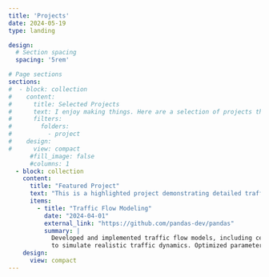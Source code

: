 ```yaml
---
title: 'Projects'
date: 2024-05-19
type: landing

design:
  # Section spacing
  spacing: '5rem'

# Page sections
sections:
#  - block: collection
#    content:
#      title: Selected Projects
#      text: I enjoy making things. Here are a selection of projects that I have worked on over the years.
#      filters:
#        folders:
#          - project
#    design:
#      view: compact
      #fill_image: false
      #columns: 1
  - block: collection
    content:
      title: "Featured Project"
      text: "This is a highlighted project demonstrating detailed traffic flow modeling."
      items:
        - title: "Traffic Flow Modeling"
          date: "2024-04-01"
          external_link: "https://github.com/pandas-dev/pandas"
          summary: |
            Developed and implemented traffic flow models, including cellular automata, car-following models, and PDEs 
            to simulate realistic traffic dynamics. Optimized parameters to reduce congestion.
    design:
      view: compact
---
```

